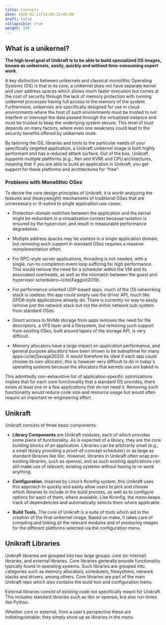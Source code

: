 ```yaml
---
title: Concepts
date: 2020-01-11T14:09:21+09:00
draft: false
collapsible: true
weight: 200
---
```


## What is a unikernel?

**The high level goal of Unikraft is to be able to build specialized OS images,
known as unikernels, easily, quickly and without time-consuming expert work.**

A key distinction between unikernels and classical monolithic Operating Systems
(OS) is that in its core, a unikernel does not have separate kernel and user
address spaces which allows much faster execution but comes at the cost of
security through the lack of memory protection with running unikernel processes
having full access to the memory of the system.  Furthermore, unikernels are
specifically designed for use in cloud environments where the host of such
environments must be trusted to not interfere or intercept the data passed
through the virtualized instance and must be trusted to keep the underlying
system secure. This level of trust depends on many factors, where even one
weakness could lead to the security benefits offered by unikernels mute.

By tailoring the OS, libraries and tools to the particular needs of your
specifically targeted application, a Unikraft unikernel image is both highly
performant and has a reduced attack surface. Out of the box, Unikraft supports
multiple platforms (e.g., Xen and KVM) and CPU architectures, meaning that if
you are able to build an application in Unikraft, you get support for these
platforms and architectures for "free".

### Problems with Monolithic OSes

To derive the core design principles of Unikraft, it is worth analyzing the
features and (heavyweight) mechanisms of traditional OSes that are unnecessary
or ill-suited to single application use cases:

* Protection-domain switches between the application and the kernel might be
  redundant in a virtualization context because isolation is ensured by the
  hypervisor, and result in measurable performance degradation.

* Multiple address spaces may be useless in a single application domain, but
  removing such support in standard OSes requires a massive reimplementation
  effort.

* For RPC-style server applications, threading is not needed, with a single,
  run-to-completion event loop sufficing for high performance. This would remove
  the need for a scheduler within the VM and its associated overheads, as well
  as the mismatch between the guest and hypervisor
  schedulers~\cite{Faggioli2019}.

* For performance-oriented UDP-based apps, much of the OS networking stack is
  useless: the app could simply use the driver API, much like DPDK-style
  applications already do. There is currently no way to easily remove just the
  network stack but not the entire network sub-system from standard OSes.

* Direct access to NVMe storage from apps removes the need for file
  descriptors, a VFS layer and a filesystem, but removing such support from
  existing OSes, built around layers of the storage API, is very difficult.

* Memory allocators have a large impact on application
  performance, and general purpose allocators have been shown to be
  suboptimal for many apps~\cite{Savage2020}. It would therefore
  be ideal if each app could choose its own allocator; this is
  however very difficult to do in today's operating systems because
  the allocators that kernels use are baked in.


This admittedly non-exhaustive list of application-specific optimizations
implies that for each core functionality that a standard OS provides, there
exists at least one or a few applications that do not need it. Removing such
functionality would reduce code size and resource usage but would often require
an important re-engineering effort.


## Unikraft

Unikraft consists of three basic components:

 * **Library Components** are Unikraft modules, each of which provides some
   piece of functionality. As is expected of a library, they are the core
   building blocks of an application. Libraries can be arbitrarily small (e.g.,
   a small library providing a proof-of-concept scheduler) or as large as
   standard libraries like libc. However, libraries in Unikraft often wrap
   pre-existing libraries, such as openssl, and as such existing applications
   can still make use of relevant, existing systems without having to re-work
   anything.

 * **Configuration.** Inspired by Linux’s Kconfig system, this Unikraft uses
   this approach to quickly and easily allow users to pick and choose which
   libraries to include in the build process, as well as to configure options
   for each of them, where available. Like Kconfig, the menu keeps track of
   dependencies and automatically selects them where applicable.

 * **Build Tools.** The core of Unikraft is a suite of tools which aid in the
   creation of the final unikernel image. Based on make, it takes care of
   compiling and linking all the relevant modules and of producing images for
   the different platforms selected via the configuration menu.

## Unikraft Libraries

Unikraft libraries are grouped into two large groups: core (or internal)
libraries, and external libraries. Core libraries generally provide
functionality typically found in operating systems. Such libraries are grouped
into categories such as memory allocators, schedulers, filesystems, network
stacks and drivers, among others. Core libraries are part of the main Unikraft
repo which also contains the build tool and configuration menu.

External libraries consist of existing code not specifically meant for Unikraft.
This includes standard libraries such as libc or openssl, but also run-times
like Python.

Whether core or external, from a user’s perspective these are indistinguishable:
they simply show up as libraries in the menu.